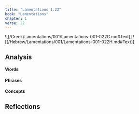 ```yaml
---
title: "Lamentations 1:22"
book: "Lamentations"
chapter: 1
verse: 22
---
```

![[/Greek/Lamentations/001/Lamentations-001-022G.md#Text]]
![[/Hebrew/Lamentations/001/Lamentations-001-022H.md#Text]]

## Analysis

#### Words

#### Phrases

#### Concepts

## Reflections
